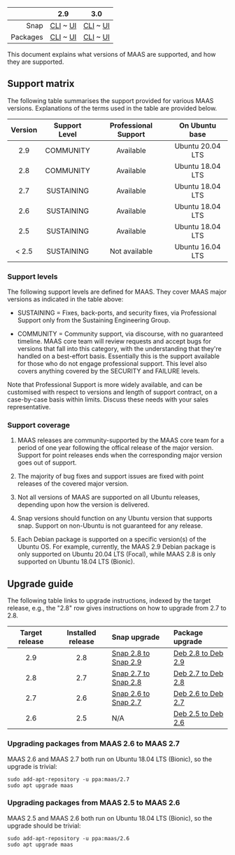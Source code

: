 ||2.9|3.0|
|-----:|:-----:|:-----:|
Snap|[CLI](/t/supported-versions-snap-2-9-cli/4351) ~ [UI](/t/supported-versions-snap-2-9-ui/4350)|[CLI](/t/supported-versions-snap-3-0-cli/4113) ~ [UI](/t/supported-versions-snap-3-0-ui/4114)|
Packages|[CLI](/t/supported-versions-deb-2-9-cli/4357) ~ [UI](/t/supported-versions-deb-2-9-ui/4356)|[CLI](/t/supported-versions-deb-3-0-cli/4115) ~ [UI](/t/supported-versions-deb-3-0-ui/4116)|
This document explains what versions of MAAS are supported, and how they are supported.

## Support matrix

The following table summarises the support provided for various MAAS versions.  Explanations of the terms used in the table are provided below.

| Version | Support Level | Professional Support | On Ubuntu base |
|:-------:|:-------------:|:--------------------:|:----------------:|
| 2.9     | COMMUNITY     |  Available           | Ubuntu 20.04 LTS |
| 2.8     | COMMUNITY     |  Available           | Ubuntu 18.04 LTS |
| 2.7     | SUSTAINING    |  Available           | Ubuntu 18.04 LTS |
| 2.6     | SUSTAINING    |  Available           | Ubuntu 18.04 LTS |
| 2.5     | SUSTAINING    |  Available           | Ubuntu 18.04 LTS |
| < 2.5   | SUSTAINING    |  Not available       | Ubuntu 16.04 LTS |

### Support levels

The following support levels are defined for MAAS.  They cover MAAS major versions as indicated in the table above:

 - SUSTAINING = Fixes, back-ports, and security fixes, via Professional Support only from the Sustaining Engineering Group.

 - COMMUNITY = Community support, via discourse, with no guaranteed timeline. MAAS core team will review requests and accept bugs for versions that fall into this category, with the understanding that they're handled on a best-effort basis. Essentially this is the support available for those who do not engage professional support.  This level also covers anything covered by the SECURITY and FAILURE levels.

Note that Professional Support is more widely available, and can be customised with respect to versions and length of support contract, on a case-by-case basis within limits.  Discuss these needs with your sales representative. 


### Support coverage

1. MAAS releases are community-supported by the MAAS core team for a period of one year following the offical release of the major version.  Support for point releases ends when the corresponding major version goes out of support.

2. The majority of bug fixes and support issues are fixed with point releases of the covered major version.

3. Not all versions of MAAS are supported on all Ubuntu releases, depending upon how the version is delivered.

4. Snap versions should function on any Ubuntu version that supports snap.  Support on non-Ubuntu is not guaranteed for any release.

5. Each Debian package is supported on a specific version(s) of the Ubuntu OS.  For example, currently, the MAAS 2.9 Debian package is only supported on Ubuntu 20.04 LTS (Focal), while MAAS 2.8 is only supported on Ubuntu 18.04 LTS (Bionic).

			
## Upgrade guide

The following table links to upgrade instructions, indexed by the target release, e.g., the "2.8" row gives instructions on how to upgrade from 2.7 to 2.8.

| Target release | Installed  release | Snap upgrade | Package upgrade |
|:--------------:|:------------------:|:-------------|:----------------|
| 2.9 | 2.8 | [Snap 2.8 to Snap 2.9](https://maas.io/docs/snap/2.9/ui/installation#heading--upgrade-maas-snap) | [Deb 2.8 to Deb 2.9](https://maas.io/docs/deb/2.9/ui/installation#heading--upgrade-via-packages) |
| 2.8 | 2.7 | [Snap 2.7 to Snap 2.8](https://maas.io/docs/snap/2.8/cli/installation#heading--upgrade-maas-snap)| [Deb 2.7 to Deb 2.8](https://maas.io/docs/deb/2.9/ui/installation#heading--upgrade-via-packages)|
| 2.7 | 2.6 | [Snap 2.6 to Snap 2.7](https://maas.io/docs/2.7/release-notes#heading--upgrade-2-6-to-2-7-snap) | [Deb 2.6 to Deb 2.7](#heading--deb-2-6-to-deb-2-7) |
| 2.6 | 2.5 | N/A | [Deb 2.5 to Deb 2.6](#heading--deb-2-5-to-deb-2-6) |

<h3 id="heading--deb-2-6-to-deb-2-7">Upgrading packages from MAAS 2.6 to MAAS 2.7</h3>

MAAS 2.6 and MAAS 2.7 both run on Ubuntu 18.04 LTS (Bionic), so the upgrade is trivial:

```
sudo add-apt-repository -u ppa:maas/2.7
sudo apt upgrade maas
```

<h3 id="heading--deb-2-5-to-deb-2-6">Upgrading packages from MAAS 2.5 to MAAS 2.6</h3>

MAAS 2.5 and MAAS 2.6 both run on Ubuntu 18.04 LTS (Bionic), so the upgrade should be trivial:

```
sudo add-apt-repository -u ppa:maas/2.6
sudo apt upgrade maas
```
